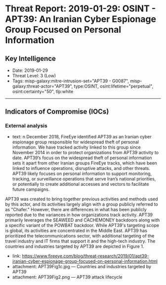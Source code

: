 # Threat Report: 2019-01-29: OSINT - APT39: An Iranian Cyber Espionage Group Focused on Personal Information


## Key Intelligence
* Date: 2019-01-29
* Threat Level: 3 (Low)
* Tags: misp-galaxy:mitre-intrusion-set="APT39 - G0087", misp-galaxy:threat-actor="APT39", type:OSINT, osint:lifetime="perpetual", osint:certainty="50", tlp:white

---

## Indicators of Compromise (IOCs)
### External analysis
* text: n December 2018, FireEye identified APT39 as an Iranian cyber espionage group responsible for widespread theft of personal information. We have tracked activity linked to this group since November 2014 in order to protect organizations from APT39 activity to date. APT39’s focus on the widespread theft of personal information sets it apart from other Iranian groups FireEye tracks, which have been linked to influence operations, disruptive attacks, and other threats. APT39 likely focuses on personal information to support monitoring, tracking, or surveillance operations that serve Iran’s national priorities, or potentially to create additional accesses and vectors to facilitate future campaigns. 

APT39 was created to bring together previous activities and methods used by this actor, and its activities largely align with a group publicly referred to as "Chafer." However, there are differences in what has been publicly reported due to the variances in how organizations track activity. APT39 primarily leverages the SEAWEED and CACHEMONEY backdoors along with a specific variant of the POWBAT backdoor. While APT39's targeting scope is global, its activities are concentrated in the Middle East. APT39 has prioritized the telecommunications sector, with additional targeting of the travel industry and IT firms that support it and the high-tech industry. The countries and industries targeted by APT39 are depicted in Figure 1.
* link: https://www.fireeye.com/blog/threat-research/2019/01/apt39-iranian-cyber-espionage-group-focused-on-personal-information.html
* attachment: APT39Fig1c.jpg — Countries and industries targeted by APT39
* attachment: APT39Fig2.png — APT39 attack lifecycle
